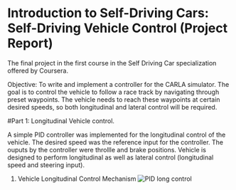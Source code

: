 # Introduction to Self-Driving Cars: Self-Driving Vehicle Control (Project Report)
The final project in the first  course in the Self Driving Car specialization offered by Coursera.


Objective: To write and implement a controller for the CARLA simulator. The goal is to control the vehicle to follow a race track by navigating through preset waypoints. The vehicle needs to reach these waypoints at certain desired speeds, so both longitudinal and lateral control will be required.

#Part 1: Longitudinal Vehicle control.

A simple PID controller was implemented for the longitudinal control of the vehicle. 
The desired speed was the reference input for the controller. The ouputs by the controller were throllle and brake positions. Vehicle is designed to perform longitudinal as well as lateral control (longitudinal speed and steering input). 

1. Vehicle Longitudinal Control Mechanism
![PID long control](https://github.com/AmarchandC/Introduction-to-Self-Driving-Cars-Self-Driving-Cars-Vehicle-Control/assets/82858194/328596e6-9eec-4324-a1b3-d869e13f0539)






